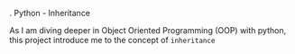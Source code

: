 . Python - Inheritance

As I am diving deeper in Object Oriented Programming (OOP) with python, this project introduce me to the concept of `inheritance`

